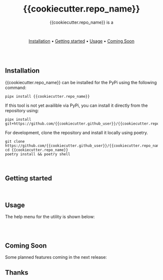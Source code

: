 <div align="center">

# {{cookiecutter.repo_name}} 

{{cookiecutter.repo_name}} is a

<br>

[Installation](#installation) •
[Getting started](#getting-started) •
[Usage](#usage) •
[Coming Soon](#coming-soon)

</div><br>


</div>
<br>

## Installation
{{cookiecutter.repo_name}} can be installed for the PyPi using the following command:

```
pipx install {{cookiecutter.repo_name}} 
```

If this tool is not yet availible via PyPi, you can install it directly from the repository using: 

```
pipx install git+https://github.com/{{cookiecutter.github_user}}/{{cookiecutter.repo_name}}.git
```

For development, clone the repository and install it locally using poetry. 

```
git clone https://github.com/{{cookiecutter.github_user}}/{{cookiecutter.repo_name}}.git
cd {{cookiecutter.repo_name}}
poetry install && poetry shell
```

<br>

## Getting started
<br>

## Usage
The help menu for the utility is shown below:

```
```

<br>

## Coming Soon
Some planned features coming in the next release:
<br>

## Thanks
